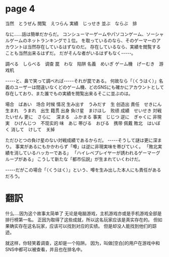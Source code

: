 # page 4

当然　とうぜん
閲覧　えつらん
実績　じっせき
並ぶ　ならぶ　排 

なに……話は簡単だからだ。
コンシューマーゲームやパソコンゲーム、ソーシャルゲームのネットランキングで１位。
を取っているのなら、そのゲーマーのアカウントは当然存在しているはずなのだ。
存在しているなら、実績を閲覧することも当然出来るはずだ。
だがそんな者がいるはずもなく-----。

調べる　しらべる　调查
罠　わな　陷阱
名義　めいぎ
ゲーム機　げーむき　游戏机

-----と、鼻で笑って調べれば-----それが罠である。
何故なら「（くうはく）」名義のユーザーは間違いなくどのゲーム機、どのSNSにも確かにアカウントとして存在しており、また誰でもの実績を閲覧出来るそこに並ぶのは。

場合　ばあい　场合 时候 情况
生み出す　うみだす　生 创造出
責任　せきにん
生まれ　うまれ　出生 籍贯 出身
負け星　まけほし　败绩
成績　せいせき
対戦　たいせん
更に　さらに　
深まる　ふかまる
事実　じじつ
逆に　ぎゃくに
非現実　ひげんじつ　不现实的
味　あじ
帯びる　おびる　携带 佩戴
敗北　はいぼく
消して　けして　关掉




ただひとつの負け星のない対戦成績であるからだ。
-----そうして謎は更に深まり。
事実があるにもかかわらず「噂」は逆に非現実味を帯びていく。
「敗北実績を消しているハッカーである」
「ハイレべプレイヤーが誘われるゲーマーグループがある」
こうして新たな「都市伝説」が生まれていくわけだ。

-----だがこの場合「（くうはく）」という、噂を生み出した本人にも責任があるだろう。

# 翻訳

什么....因为这个故事太简单了
无论是电脑游戏，主机游戏亦或是手机游戏全部是排行榜第一名。
正因为取得了这些成就，所以这名玩家应该是真实存在的。
但如果确实存在这名玩家，应该可以找到对应的实绩。
但是却没人能找到他们的踪迹。

就这样，你轻笑着调查，这却是一个陷阱。
因为，叫做[空白]的用户在游戏中和SNS中都可以被查看，并且也在排名中。
